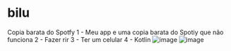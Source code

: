 # bilu
Copia barata do Spotfy
1 - Meu app e uma copia barata do Spotiy que não funciona
2 - Fazer rir
3 - Ter um celular
4 - Kotlin
![image](https://user-images.githubusercontent.com/108556986/176978797-0670c3f6-82a0-4106-8272-827d51474ad0.png)
![image](https://user-images.githubusercontent.com/108556986/176978879-d3226697-0e37-4013-a985-86795763bc04.png)
